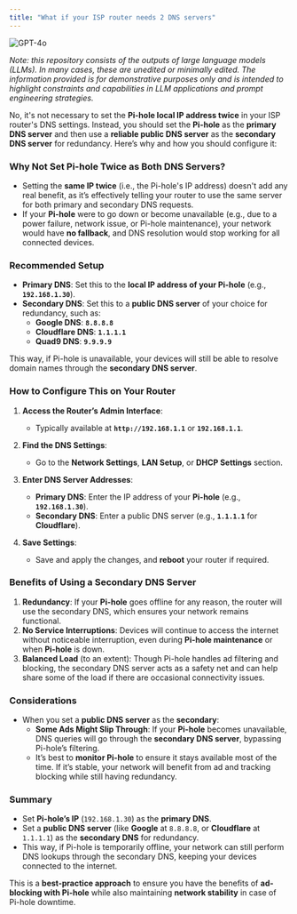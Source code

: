 ```yaml
---
title: "What if your ISP router needs 2 DNS servers"
---
```

![GPT-4o](https://img.shields.io/badge/GPT--4o-3333FF?style=for-the-badge&logo=openai&logoColor=white)



*Note: this repository consists of the outputs of large language models (LLMs). In many cases, these are unedited or minimally edited. The information provided is for demonstrative purposes only and is intended to highlight constraints and capabilities in LLM applications and prompt engineering strategies.*


No, it's not necessary to set the **Pi-hole local IP address twice** in your ISP router's DNS settings. Instead, you should set the **Pi-hole** as the **primary DNS server** and then use a **reliable public DNS server** as the **secondary DNS server** for redundancy. Here’s why and how you should configure it:

### **Why Not Set Pi-hole Twice as Both DNS Servers?**
- Setting the **same IP twice** (i.e., the Pi-hole's IP address) doesn't add any real benefit, as it’s effectively telling your router to use the same server for both primary and secondary DNS requests. 
- If your **Pi-hole** were to go down or become unavailable (e.g., due to a power failure, network issue, or Pi-hole maintenance), your network would have **no fallback**, and DNS resolution would stop working for all connected devices.

### **Recommended Setup**
- **Primary DNS**: Set this to the **local IP address of your Pi-hole** (e.g., **`192.168.1.30`**).
- **Secondary DNS**: Set this to a **public DNS server** of your choice for redundancy, such as:
  - **Google DNS**: **`8.8.8.8`**
  - **Cloudflare DNS**: **`1.1.1.1`**
  - **Quad9 DNS**: **`9.9.9.9`**

This way, if Pi-hole is unavailable, your devices will still be able to resolve domain names through the **secondary DNS server**.

### **How to Configure This on Your Router**
1. **Access the Router’s Admin Interface**:
   - Typically available at **`http://192.168.1.1`** or **`192.168.1.1`**.
   
2. **Find the DNS Settings**:
   - Go to the **Network Settings**, **LAN Setup**, or **DHCP Settings** section.
   
3. **Enter DNS Server Addresses**:
   - **Primary DNS**: Enter the IP address of your **Pi-hole** (e.g., **`192.168.1.30`**).
   - **Secondary DNS**: Enter a public DNS server (e.g., **`1.1.1.1`** for **Cloudflare**).

4. **Save Settings**:
   - Save and apply the changes, and **reboot** your router if required.

### **Benefits of Using a Secondary DNS Server**
1. **Redundancy**: If your **Pi-hole** goes offline for any reason, the router will use the secondary DNS, which ensures your network remains functional.
2. **No Service Interruptions**: Devices will continue to access the internet without noticeable interruption, even during **Pi-hole maintenance** or when **Pi-hole** is down.
3. **Balanced Load** (to an extent): Though Pi-hole handles ad filtering and blocking, the secondary DNS server acts as a safety net and can help share some of the load if there are occasional connectivity issues.

### **Considerations**
- When you set a **public DNS server** as the **secondary**:
  - **Some Ads Might Slip Through**: If your **Pi-hole** becomes unavailable, DNS queries will go through the **secondary DNS server**, bypassing Pi-hole’s filtering.
  - It’s best to **monitor Pi-hole** to ensure it stays available most of the time. If it’s stable, your network will benefit from ad and tracking blocking while still having redundancy.

### **Summary**
- Set **Pi-hole’s IP** (`192.168.1.30`) as the **primary DNS**.
- Set a **public DNS server** (like **Google** at `8.8.8.8`, or **Cloudflare** at `1.1.1.1`) as the **secondary DNS** for redundancy.
- This way, if Pi-hole is temporarily offline, your network can still perform DNS lookups through the secondary DNS, keeping your devices connected to the internet.

This is a **best-practice approach** to ensure you have the benefits of **ad-blocking with Pi-hole** while also maintaining **network stability** in case of Pi-hole downtime.